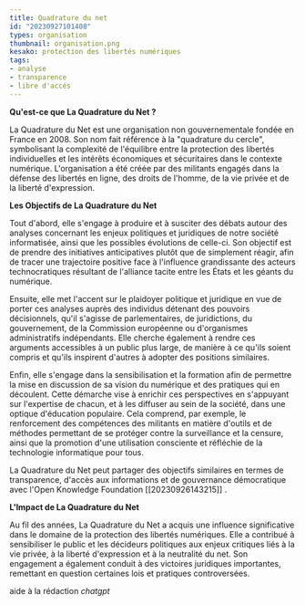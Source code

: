 ```yaml
---
title: Quadrature du net
id: "20230927101408"
types: organisation
thumbnail: organisation.png
kesako: protection des libertés numériques
tags:
- analyse
- transparence
- libre d'accés
---
```


**Qu'est-ce que La Quadrature du Net ?**

La Quadrature du Net est une organisation non gouvernementale fondée en France en 2008. Son nom fait référence à la "quadrature du cercle", symbolisant la complexité de l'équilibre entre la protection des libertés individuelles et les intérêts économiques et sécuritaires dans le contexte numérique. L'organisation a été créée par des militants engagés dans la défense des libertés en ligne, des droits de l'homme, de la vie privée et de la liberté d'expression.

**Les Objectifs de La Quadrature du Net**

Tout d'abord, elle s'engage à produire et à susciter des débats autour des analyses concernant les enjeux politiques et juridiques de notre société informatisée, ainsi que les possibles évolutions de celle-ci. Son objectif est de prendre des initiatives anticipatives plutôt que de simplement réagir, afin de tracer une trajectoire positive face à l'influence grandissante des acteurs technocratiques résultant de l'alliance tacite entre les États et les géants du numérique.

Ensuite, elle met l'accent sur le plaidoyer politique et juridique en vue de porter ces analyses auprès des individus détenant des pouvoirs décisionnels, qu'il s'agisse de parlementaires, de juridictions, du gouvernement, de la Commission européenne ou d'organismes administratifs indépendants. Elle cherche également à rendre ces arguments accessibles à un public plus large, de manière à ce qu'ils soient compris et qu'ils inspirent d'autres à adopter des positions similaires.

Enfin, elle s'engage dans la sensibilisation et la formation afin de permettre la mise en discussion de sa vision du numérique et des pratiques qui en découlent. Cette démarche vise à enrichir ces perspectives en s'appuyant sur l'expertise de chacun, et à les diffuser au sein de la société, dans une optique d'éducation populaire. Cela comprend, par exemple, le renforcement des compétences des militants en matière d'outils et de méthodes permettant de se protéger contre la surveillance et la censure, ainsi que la promotion d'une utilisation consciente et réfléchie de la technologie informatique pour tous.

La Quadrature du Net peut partager des objectifs similaires en termes de transparence, d'accès aux informations et de gouvernance démocratique avec  l'Open Knowledge Foundation [[20230926143215]] .

**L'Impact de La Quadrature du Net**

Au fil des années, La Quadrature du Net a acquis une influence significative dans le domaine de la protection des libertés numériques. Elle a contribué à sensibiliser le public et les décideurs politiques aux enjeux critiques liés à la vie privée, à la liberté d'expression et à la neutralité du net. Son engagement a également conduit à des victoires juridiques importantes, remettant en question certaines lois et pratiques controversées.

aide à la rédaction *chatgpt*